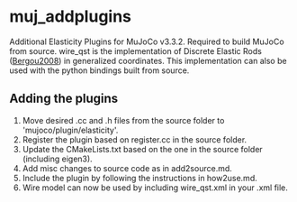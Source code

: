 # muj_addplugins
Additional Elasticity Plugins for MuJoCo v3.3.2. Required to build MuJoCo from source. wire_qst is the implementation of Discrete Elastic Rods ([Bergou2008](http://www.cs.columbia.edu/cg/pdfs/143-rods.pdf)) in generalized coordinates. This implementation can also be used with the python bindings built from source.

## Adding the plugins
1. Move desired .cc and .h files from the source folder to 'mujoco/plugin/elasticity'.
2. Register the plugin based on register.cc in the source folder.
3. Update the CMakeLists.txt based on the one in the source folder (including eigen3).
4. Add misc changes to source code as in add2source.md.
5. Include the plugin by following the instructions in how2use.md.
6. Wire model can now be used by including wire_qst.xml in your .xml file.